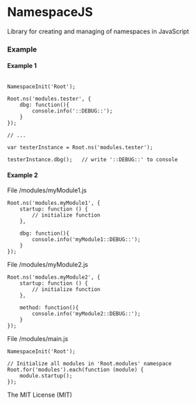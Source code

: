 # NamespaceJS
Library for creating and managing of namespaces in JavaScript

### Example

#### Example 1

```

NamespaceInit('Root');

Root.ns('modules.tester', {
    dbg: function(){
        console.info('::DEBUG::');
    }
});

// ... 

var testerInstance = Root.ns('modules.tester');

testerInstance.dbg();   // write '::DEBUG::' to console

```

#### Example 2

File /modules/myModule1.js

```
Root.ns('modules.myModule1', {
    startup: function () {
        // initialize function
    },
    
    dbg: function(){
        console.info('myModule1::DEBUG::');
    }
});

```

File /modules/myModule2.js

```
Root.ns('modules.myModule2', {
    startup: function () {
        // initialize function
    },
    
    method: function(){
        console.info('myModule2::DEBUG::');
    }
});

```

File /modules/main.js

```
NamespaceInit('Root');

// Initialize all modules in 'Root.modules' namespace
Root.for('modules').each(function (module) {
    module.startup();
});
```

The MIT License (MIT)
